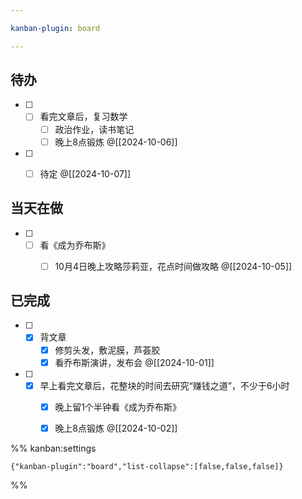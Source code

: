 ```yaml
---

kanban-plugin: board

---
```


## 待办

- [ ] - [ ] 看完文章后，复习数学
	- [ ] 政治作业，读书笔记
	- [ ] 晚上8点锻炼
	@[[2024-10-06]]
- [ ] - [ ] 待定
	@[[2024-10-07]]


## 当天在做

- [ ] - [ ] 看《成为乔布斯》
	- [ ] 10月4日晚上攻略莎莉亚，花点时间做攻略
	@[[2024-10-05]]


## 已完成

- [ ] - [x] 背文章
	- [x] 修剪头发，敷泥膜，芦荟胶
	- [x] 看乔布斯演讲，发布会
	@[[2024-10-01]]
- [ ] - [x] 早上看完文章后，花整块的时间去研究“赚钱之道”，不少于6小时
	- [x] 晚上留1个半钟看《成为乔布斯》
	- [x] 晚上8点锻炼
	@[[2024-10-02]]




%% kanban:settings
```
{"kanban-plugin":"board","list-collapse":[false,false,false]}
```
%%